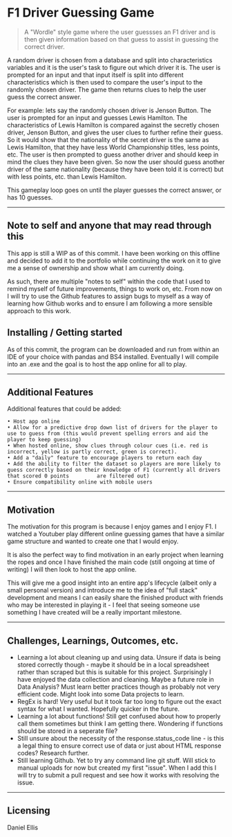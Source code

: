 # F1 Driver Guessing Game
> A "Wordle" style game where the user guessses an F1 driver and is then given information based on that guess to assist in guessing the correct driver.

A random driver is chosen from a database and split into characteristics variables and it is the user's task to figure out which driver it is. The user is prompted for an input and that input itself is split into different characteristics which is then used to compare the user's input to the randomly chosen driver. The game then returns clues to help the user guess the correct answer.

For example: lets say the randomly chosen driver is Jenson Button. The user is prompted for an input and guesses Lewis Hamilton. The characteristics of Lewis Hamilton is compared against the secretly chosen driver, Jenson Button, and gives the user clues to further refine their guess. So it would show that the nationality of the secret driver is the same as Lewis Hamilton, that they have less World Championship titles, less points, etc. The user is then prompted to guess another driver and should keep in mind the clues they have been given. So now the user should guess another driver of the same nationality (because they have been told it is correct) but with less points, etc. than Lewis Hamilton.

This gameplay loop goes on until the player guesses the correct answer, or has 10 guesses.

---

## Note to self and anyone that may read through this

This app is still a WIP as of this commit. I have been working on this offline and decided to add it to the portfolio while continuing the work on it to give me a sense of ownership and show what I am currently doing.

As such, there are multiple "notes to self" within the code that I used to remind myself of future improvements, things to work on, etc. From now on I will try to use the Github features to assign bugs to myself as a way of learning how Github works and to ensure I am following a more sensible approach to this work.

## Installing / Getting started

As of this commit, the program can be downloaded and run from within an IDE of your choice with pandas and BS4 installed. Eventually I will compile into an .exe and the goal is to host the app online for all to play.
  
---

## Additional Features

Additional features that could be added:

    • Host app online
    • Allow for a predictive drop down list of drivers for the player to use to guess from (this would prevent spelling errors and aid the player to keep guessing)
    • When hosted online, show clues through colour cues (i.e. red is incorrect, yellow is partly correct, green is correct).
    • Add a "daily" feature to encourage players to return each day
    • Add the ability to filter the dataset so players are more likely to guess correctly based on their knowledge of F1 (currently all drivers that scored 0 points         are filtered out)
    • Ensure compatibility online with mobile users

---

## Motivation

The motivation for this program is because I enjoy games and I enjoy F1. I watched a Youtuber play different online guessing games that have a similar game structure and wanted to create one that I would enjoy.

It is also the perfect way to find motivation in an early project when learning the ropes and once I have finished the main code (still ongoing at time of writing) I will then look to host the app online.

This will give me a good insight into an entire app's lifecycle (albeit only a small personal version) and introduce me to the idea of "full stack" development and means I can easily share the finished product with friends who may be interested in playing it - I feel that seeing someone use something I have created will be a really important milestone.

---

## Challenges, Learnings, Outcomes, etc.

- Learning a lot about cleaning up and using data. Unsure if data is being stored correctly though - maybe it should be in a local spreadsheet rather than scraped but this is suitable for this project. Surprisingly I have enjoyed the data collection and cleaning. Maybe a future role in Data Analysis? Must learn better practices though as probably not very efficient code. Might look into some Data projects to learn.
- RegEx is hard! Very useful but it took far too long to figure out the exact syntax for what I wanted. Hopefully quicker in the future.
- Learning a lot about functions! Still get confused about how to properly call them sometimes but think I am getting there. Wondering if functions should be stored in a seperate file?
- Still unsure about the necessity of the response.status_code line - is this a legal thing to ensure correct use of data or just about HTML response codes? Research further.
- Still learning Github. Yet to try any command line git stuff. Will stick to manual uploads for now but created my first "issue". When I add this I will try to submit a pull request and see how it works with resolving the issue.

---

## Licensing

Daniel Ellis
